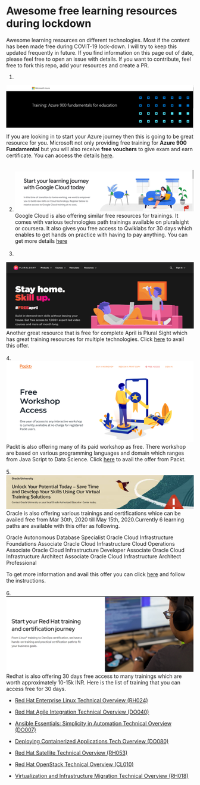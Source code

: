 # Awesome free learning resources during lockdown
Awesome learning resources on different technologies. Most if the content has been made free during COVIT-19 lock-down. I will try to keep this updated frequently in future. If you find information on this page out of date, please feel free to open an issue with details. If you want to contribute, feel free to fork this repo, add your resources and create a PR.


1. 
![Azure 900](/images/Az900.PNG)
If you are looking in to start your Azure journey then this is going to be great resource for you. Microsoft not only providing free training for **Azure 900 Fundamental** but you will also receive **free vouchers** to give exam and earn certificate. You can access the details [here](https://info.microsoft.com/US-AzureApp-CATALOG-FY20-05May-12-TrainingAzure900fundamentalsforeducation-SRDEM15957_CatalogDisplayPage.html).
<br/><br/>

2. ![Google Cloud Plateform](/images/GCP.PNG)
Google Cloud is also offering similar free resources for trainings. It comes with various technologies path trainings available on pluralsight or coursera. It also gives you free access to Qwiklabs for 30 days which enables to get hands on practice with having to pay anything. You can get more details [here](https://inthecloud.withgoogle.com/training-discount/register.html)
<br/><br/>
3. 
![PluralSight](/images/PSApril2020.PNG)
Another great resource that is free for complete April is Plural Sight which has great training resources for multiple technologies. Click [here](https://www.pluralsight.com/offer/2020/free-april-month?mkt_tok=eyJpIjoiTnpSa1lUUTJaR1ptT1dReSIsInQiOiJydVlSRWUyUk5XTE5DNTRDODRoenpHVHlnUjIyUnZVRFg0c1JKY3BHanBtNjBmMnNUUUpNK204K2U2RjIzaEdmMkpYZWl5dytucFBXYmtySW5ETGMrZkFKdUVkRkxrMnk3UHRwdmI3TDQxTWtpc1V6VTMwVnUwTEZUSlhNRXlWUyJ9&oid=7014Q0000022aAOQAY&promo=&utm_campaign=free-april&utm_content=&utm_medium=digital_email&utm_source=email&utm_term=&vid=7014Q0000022alAQAQ) to avail this offer.
<br/><br/>
4. ![Packt Free WorkShop](/images/PacktApril20.PNG)
Packt is also offering many of its paid workshop as free. There workshop are based on various programming languages and domain which ranges from Java Script to Data Science. Click [here](https://courses.packtpub.com/pages/free) to avail the offer from Packt.
<br/><br/>
5. 
![Oracle University](/images/Oracle.PNG)
Oracle is also offering various trainings and certifications whice can be availed free from Mar 30th, 2020 till May 15th, 2020.Currently 6 learning paths are available with this offer as following.

Oracle Autonomous Database Specialist
Oracle Cloud Infrastructure Foundations Associate
Oracle Cloud Infrastructure Cloud Operations Associate
Oracle Cloud Infrastructure Developer Associate
Oracle Cloud Infrastructure Architect Associate
Oracle Cloud Infrastructure Architect Professional

To get more information and avail this offer you can click [here](https://www.oracle.com/corporate/blog/free-certifications-oracle-oci-autonomous-033020.html?SC=%3Aso%3Atw%3Aor%3Aawr%3Aocorp%3A&source=%3Aso%3Atw%3Aor%3Aawr%3Aocorp%3A&fbclid=IwAR0bO2bZa5V3dC3EVM-qUWyfPqsCebeIq7-GZ7BcfhbmPn6D-wxBCFtAAFA) and follow the instructions.
<br/><br/>
6. 
![RedHat Trainings](/images/RedHat.PNG)
Redhat is also offering 30 days free access to many trainings which are worth approximately 10-15k INR. Here is the list of training that you can access free for 30 days. <br/>

- [Red Hat Enterprise Linux Technical Overview (RH024)](https://www.redhat.com/en/services/training/rh024-red-hat-linux-technical-overview)

- [Red Hat Agile Integration Technical Overview (DO040)](https://www.redhat.com/en/services/training/do040-red-hat-agile-integration-technical-overview)
- [Ansible Essentials: Simplicity in Automation Technical Overview (DO007)](https://www.redhat.com/en/services/training/do007-ansible-essentials-simplicity-automation-technical-overview)
- [Deploying Containerized Applications Tech Overview (DO080)](https://www.redhat.com/en/services/training/do080-deploying-containerized-applications-technical-overview)
- [Red Hat Satellite Technical Overview (RH053)]( https://www.redhat.com/en/services/training/rh053-red-hat-satellite-technical-overview)
- [Red Hat OpenStack Technical Overview (CL010)](https://www.redhat.com/en/services/training/cl010-red-hat-openstack-technical-overview)
- [Virtualization and Infrastructure Migration Technical Overview (RH018)](https://www.redhat.com/en/services/training/rh018-virtualization-and-infrastructure-migration-technical-overview)